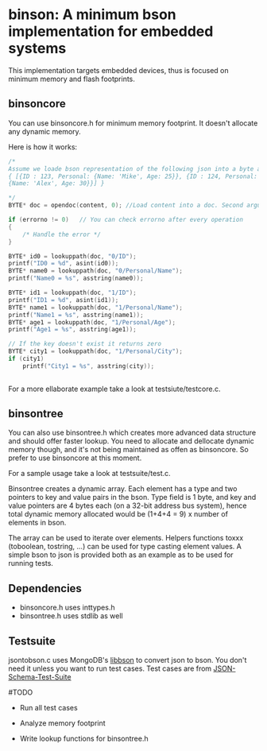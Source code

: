 # binson: A minimum bson implementation for embedded systems

This implementation targets embedded devices, thus is focused on minimum memory and flash footprints.

## binsoncore

You can use binsoncore.h for minimum memory footprint. It doesn't allocate any dynamic memory. 

Here is how it works:

```c
/*
Assume we loade bson representation of the following json into a byte array (content)
{ [{ID : 123, Personal: {Name: 'Mike', Age: 25}}, {ID : 124, Personal: 
{Name: 'Alex', Age: 30}}] }

*/
BYTE* doc = opendoc(content, 0); //Load content into a doc. Second argument is the length of the byte array. Leave it as 0 if unknown and it will be automatically determined.

if (errorno != 0)   // You can check errorno after every operation 
{
    /* Handle the error */
}

BYTE* id0 = lookuppath(doc, "0/ID");
printf("ID0 = %d", asint(id0));
BYTE* name0 = lookuppath(doc, "0/Personal/Name");
printf("Name0 = %s", asstring(name0));

BYTE* id1 = lookuppath(doc, "1/ID");
printf("ID1 = %d", asint(id1));
BYTE* name1 = lookuppath(doc, "1/Personal/Name");
printf("Name1 = %s", asstring(name1));
BYTE* age1 = lookuppath(doc, "1/Personal/Age");
printf("Age1 = %s", asstring(age1));

// If the key doesn't exist it returns zero
BYTE* city1 = lookuppath(doc, "1/Personal/City");
if (city1)  
    printf("City1 = %s", asstring(city));
    
```
For a more ellaborate example take a look at testsiute/testcore.c.

## binsontree
You can also use binsontree.h which creates more advanced data structure and should offer faster lookup. You need to allocate and dellocate dynamic memory though, and it's not being maintained as offen as binsoncore. So prefer to use binsoncore at this moment.

For a sample usage take a look at testsuite/test.c.

Binsontree creates a dynamic array. Each element has a type and two pointers to key and value pairs in the bson. 
Type field is 1 byte, and key and value pointers are 4 bytes each (on a 32-bit address bus system), hence total dynamic memory allocated would be (1+4+4 = 9) x number of elements in bson.

The array can be used to iterate over elements. Helpers functions toxxx (toboolean, tostring, ...) can be used for type casting element values.
A simple bson to json is provided both as an example as to be used for running tests.

## Dependencies
* binsoncore.h uses inttypes.h
* binsontree.h uses stdlib as well

## Testsuite

jsontobson.c uses MongoDB's [libbson](https://github.com/mongodb/libbson/) to convert json to bson. You don't need it unless you want to run test cases.
Test cases are from [JSON-Schema-Test-Suite](https://github.com/json-schema/JSON-Schema-Test-Suite)

#TODO
* Run all test cases

* Analyze memory footprint

* Write lookup functions for binsontree.h


